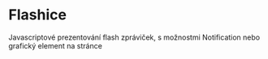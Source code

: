 # Flashice
Javascriptové prezentování flash zpráviček, s možnostmi Notification nebo grafický element na stránce
